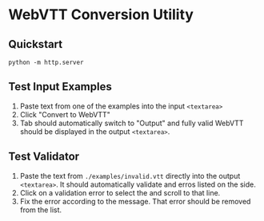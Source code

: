 # WebVTT Conversion Utility

## Quickstart

```console
python -m http.server
```

## Test Input Examples

1. Paste text from one of the examples into the input `<textarea>`
2. Click "Convert to WebVTT"
3. Tab should automatically switch to "Output" and fully valid WebVTT should be displayed in the output `<textarea>`.

## Test Validator

1. Paste the text from `./examples/invalid.vtt` directly into the output `<textarea>`. It should automatically validate and erros listed on the side.
2. Click on a validation error to select the and scroll to that line.
3. Fix the error according to the message. That error should be removed from the list.